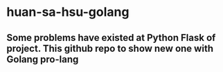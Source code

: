 # huan-sa-hsu-golang

## Some problems have existed at Python Flask of project. This github repo to show new one with Golang pro-lang

